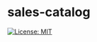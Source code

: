 # sales-catalog
[![License: MIT](https://img.shields.io/badge/License-MIT-green.svg)](https://github.com/groot-mg/sales-catalog/blob/main/LICENSE)